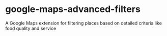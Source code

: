 # google-maps-advanced-filters
A Google Maps extension for filtering places based on detailed criteria like food quality and service
